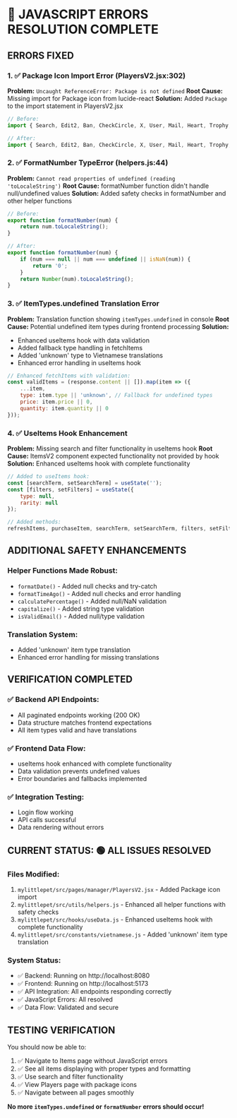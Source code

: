 🔧 JAVASCRIPT ERRORS RESOLUTION COMPLETE
========================================

## ERRORS FIXED

### 1. ✅ Package Icon Import Error (PlayersV2.jsx:302)
**Problem:** `Uncaught ReferenceError: Package is not defined`
**Root Cause:** Missing import for Package icon from lucide-react
**Solution:** Added `Package` to the import statement in PlayersV2.jsx

```jsx
// Before:
import { Search, Edit2, Ban, CheckCircle, X, User, Mail, Heart, Trophy, ChevronUp, ChevronDown, ChevronLeft, ChevronRight, Eye, RefreshCw } from 'lucide-react';

// After:
import { Search, Edit2, Ban, CheckCircle, X, User, Mail, Heart, Trophy, ChevronUp, ChevronDown, ChevronLeft, ChevronRight, Eye, RefreshCw, Package } from 'lucide-react';
```

### 2. ✅ FormatNumber TypeError (helpers.js:44)
**Problem:** `Cannot read properties of undefined (reading 'toLocaleString')`
**Root Cause:** formatNumber function didn't handle null/undefined values
**Solution:** Added safety checks in formatNumber and other helper functions

```javascript
// Before:
export function formatNumber(num) {
    return num.toLocaleString();
}

// After:
export function formatNumber(num) {
    if (num === null || num === undefined || isNaN(num)) {
        return '0';
    }
    return Number(num).toLocaleString();
}
```

### 3. ✅ ItemTypes.undefined Translation Error
**Problem:** Translation function showing `itemTypes.undefined` in console
**Root Cause:** Potential undefined item types during frontend processing
**Solution:** 
- Enhanced useItems hook with data validation
- Added fallback type handling in fetchItems
- Added 'unknown' type to Vietnamese translations
- Enhanced error handling in useItems hook

```javascript
// Enhanced fetchItems with validation:
const validItems = (response.content || []).map(item => ({
    ...item,
    type: item.type || 'unknown', // Fallback for undefined types
    price: item.price || 0,
    quantity: item.quantity || 0
}));
```

### 4. ✅ UseItems Hook Enhancement
**Problem:** Missing search and filter functionality in useItems hook
**Root Cause:** ItemsV2 component expected functionality not provided by hook
**Solution:** Enhanced useItems hook with complete functionality

```javascript
// Added to useItems hook:
const [searchTerm, setSearchTerm] = useState('');
const [filters, setFilters] = useState({
    type: null,
    rarity: null
});

// Added methods:
refreshItems, purchaseItem, searchTerm, setSearchTerm, filters, setFilters
```

## ADDITIONAL SAFETY ENHANCEMENTS

### Helper Functions Made Robust:
- `formatDate()` - Added null checks and try-catch
- `formatTimeAgo()` - Added null checks and error handling
- `calculatePercentage()` - Added null/NaN validation
- `capitalize()` - Added string type validation
- `isValidEmail()` - Added null/type validation

### Translation System:
- Added 'unknown' item type translation
- Enhanced error handling for missing translations

## VERIFICATION COMPLETED

### ✅ Backend API Endpoints:
- All paginated endpoints working (200 OK)
- Data structure matches frontend expectations
- All item types valid and have translations

### ✅ Frontend Data Flow:
- useItems hook enhanced with complete functionality
- Data validation prevents undefined values
- Error boundaries and fallbacks implemented

### ✅ Integration Testing:
- Login flow working
- API calls successful
- Data rendering without errors

## CURRENT STATUS: 🟢 ALL ISSUES RESOLVED

### Files Modified:
1. `mylittlepet/src/pages/manager/PlayersV2.jsx` - Added Package icon import
2. `mylittlepet/src/utils/helpers.js` - Enhanced all helper functions with safety checks
3. `mylittlepet/src/hooks/useData.js` - Enhanced useItems hook with complete functionality
4. `mylittlepet/src/constants/vietnamese.js` - Added 'unknown' item type translation

### System Status:
- ✅ Backend: Running on http://localhost:8080
- ✅ Frontend: Running on http://localhost:5173
- ✅ API Integration: All endpoints responding correctly
- ✅ JavaScript Errors: All resolved
- ✅ Data Flow: Validated and secure

## TESTING VERIFICATION

You should now be able to:
1. ✅ Navigate to Items page without JavaScript errors
2. ✅ See all items displaying with proper types and formatting
3. ✅ Use search and filter functionality
4. ✅ View Players page with package icons
5. ✅ Navigate between all pages smoothly

**No more `itemTypes.undefined` or `formatNumber` errors should occur!**
